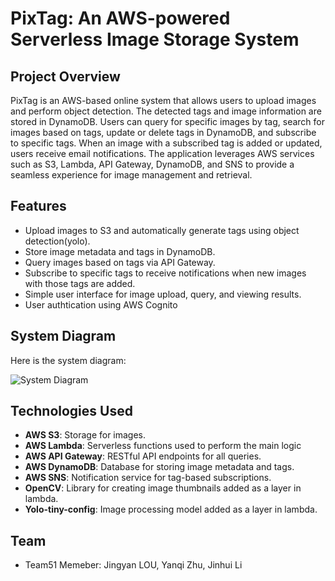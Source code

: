 # PixTag: An AWS-powered Serverless Image Storage System

## Project Overview

PixTag is an AWS-based online system that allows users to upload images and perform object detection. The detected tags and image information are stored in DynamoDB. Users can query for specific images by tag, search for images based on tags, update or delete tags in DynamoDB, and subscribe to specific tags. When an image with a subscribed tag is added or updated, users receive email notifications. The application leverages AWS services such as S3, Lambda, API Gateway, DynamoDB, and SNS to provide a seamless experience for image management and retrieval.

## Features

- Upload images to S3 and automatically generate tags using object detection(yolo).
- Store image metadata and tags in DynamoDB.
- Query images based on tags via API Gateway.
- Subscribe to specific tags to receive notifications when new images with those tags are added.
- Simple user interface for image upload, query, and viewing results.
- User authtication using AWS Cognito


## System Diagram

Here is the system diagram:

![System Diagram](Layer/systemdiagram.png)


## Technologies Used

- **AWS S3**: Storage for images.
- **AWS Lambda**: Serverless functions used to perform the main logic
- **AWS API Gateway**: RESTful API endpoints for all queries.
- **AWS DynamoDB**: Database for storing image metadata and tags.
- **AWS SNS**: Notification service for tag-based subscriptions.
- **OpenCV**: Library for creating image thumbnails added as a layer in lambda.
- **Yolo-tiny-config**: Image processing model added as a layer in lambda.

## Team
- Team51 Memeber: Jingyan LOU, Yanqi Zhu, Jinhui Li
